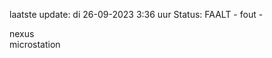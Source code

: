 laatste update: 
di 26-09-2023  3:36   uur 
Status: FAALT - fout - 
<div class="service R">nexus</div><div class="service Y">microstation</div>